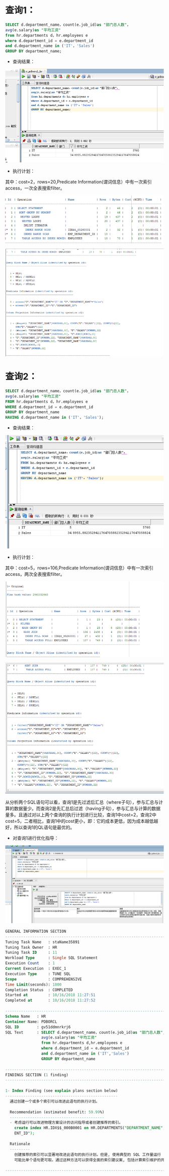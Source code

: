 # 查询1：
```sql
SELECT d.department_name，count(e.job_id)as "部门总人数"，
avg(e.salary)as "平均工资"
from hr.departments d，hr.employees e
where d.department_id = e.department_id
and d.department_name in ('IT'，'Sales')
GROUP BY department_name;
```

- 查询结果：

![tu](./1.png)

- 执行计划：

其中：cost=2，rows=20,Predicate Information(谓词信息）中有一次索引access，一次全表搜索filter。

![tu](./1.1.png)

![tu](./1.11.png)

# 查询2：
```sql
SELECT d.department_name，count(e.job_id)as "部门总人数"，
avg(e.salary)as "平均工资"
FROM hr.departments d，hr.employees e
WHERE d.department_id = e.department_id
GROUP BY department_name
HAVING d.department_name in ('IT'，'Sales');
```

- 查询结果：

![tu](./3.png)

- 执行计划：

其中：cost=5，rows=106,Predicate Information(谓词信息）中有一次索引access，两次全表搜索filter。

![tu](./2.2.png)

![tu](./2.22.png)

从分析两个SQL语句可以看，查询1是先过滤后汇总（where子句），参与汇总与计算的数据量少。而查询2是先汇总后过滤（having子句），参与汇总与计算的数据量多。且通过对以上两个查询的执行计划进行比较，查询1中cost=2，查询2中cost=5，二者相比，查询1中的cost更小，即：它的成本更低，因为成本越低越好，所以查询1的QL语句是最优的。

- 对查询1进行优化指导：

![tu](./2.png)

```sql
GENERAL INFORMATION SECTION
-------------------------------------------------------------------------------
Tuning Task Name   : staName35891
Tuning Task Owner  : HR
Tuning Task ID     : 11
Workload Type      : Single SQL Statement
Execution Count    : 1
Current Execution  : EXEC_1
Execution Type     : TUNE SQL
Scope              : COMPREHENSIVE
Time Limit(seconds): 1800
Completion Status  : COMPLETED
Started at         : 10/16/2018 11:27:51
Completed at       : 10/16/2018 11:27:52

-------------------------------------------------------------------------------
Schema Name   : HR
Container Name: PDBORCL
SQL ID        : gv51ddmnrkrj6
SQL Text      : SELECT d.department_name，count(e.job_id)as "部门总人数",
                avg(e.salary)as "平均工资"
                from hr.departments d,hr.employees e
                where d.department_id = e.department_id
                and d.department_name in ('IT','Sales')
                GROUP BY department_name

-------------------------------------------------------------------------------
FINDINGS SECTION (1 finding)
-------------------------------------------------------------------------------

1- Index Finding (see explain plans section below)
--------------------------------------------------
  通过创建一个或多个索引可以改进此语句的执行计划。

  Recommendation (estimated benefit: 59.99%)
  ------------------------------------------
  - 考虑运行可以改进物理方案设计的访问指导或者创建推荐的索引。
    create index HR.IDX$$_000B0001 on HR.DEPARTMENTS("DEPARTMENT_NAME","DEPARTM
    ENT_ID");

  Rationale
  ---------
    创建推荐的索引可以显著地改进此语句的执行计划。但是, 使用典型的 SQL 工作量运行 "访问指导"
    可能比单个语句更可取。通过这种方法可以获得全面的索引建议案, 包括计算索引维护的开销和附加的空间消耗。

-------------------------------------------------------------------------------
```
